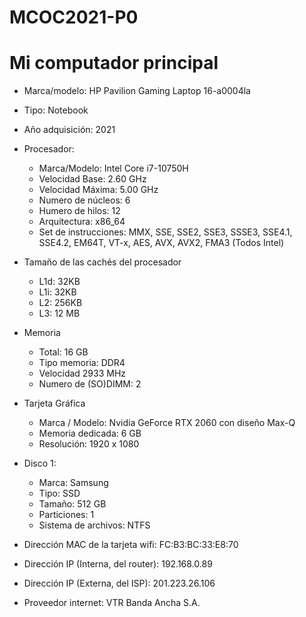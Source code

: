 # MCOC2021-P0

# Mi computador principal

* Marca/modelo: HP Pavilion Gaming Laptop 16-a0004la
* Tipo: Notebook
* Año adquisición: 2021
* Procesador:
  * Marca/Modelo: Intel Core i7-10750H
  * Velocidad Base: 2.60 GHz
  * Velocidad Máxima: 5.00 GHz
  * Numero de núcleos: 6
  * Humero de hilos: 12
  * Arquitectura: x86_64
  * Set de instrucciones: MMX, SSE, SSE2, SSE3, SSSE3, SSE4.1, SSE4.2, EM64T, VT-x, AES, AVX, AVX2, FMA3 (Todos Intel)
* Tamaño de las cachés del procesador
  * L1d: 32KB
  * L1i: 32KB
  * L2: 256KB
  * L3: 12 MB
* Memoria 
  * Total: 16 GB
  * Tipo memoria: DDR4
  * Velocidad 2933 MHz
  * Numero de (SO)DIMM: 2
* Tarjeta Gráfica
  * Marca / Modelo: Nvidia GeForce RTX 2060 con diseño Max-Q 
  * Memoria dedicada: 6 GB
  * Resolución: 1920 x 1080
* Disco 1: 
  * Marca: Samsung
  * Tipo: SSD
  * Tamaño: 512 GB
  * Particiones: 1
  * Sistema de archivos: NTFS
  
* Dirección MAC de la tarjeta wifi: FC:B3:BC:33:E8:70
* Dirección IP (Interna, del router): 192.168.0.89
* Dirección IP (Externa, del ISP): 201.223.26.106
* Proveedor internet: VTR Banda Ancha S.A.




